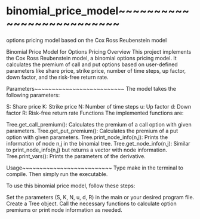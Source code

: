 # binomial_price_model~~~~~~~~~~~~~~~~~~~~~~~~~~
options pricing model based on the Cox Ross Reubenstein model

Binomial Price Model for Options Pricing
Overview
This project implements the Cox Ross Reubenstein model, a binomial options pricing model. It calculates the premium of call and put options based on user-defined parameters like share price, strike price, number of time steps, up factor, down factor, and the risk-free return rate.

Parameters~~~~~~~~~~~~~~~~~~~~~~~~~~
The model takes the following parameters:

S: Share price
K: Strike price
N: Number of time steps
u: Up factor
d: Down factor
R: Risk-free return rate
Functions
The implemented functions are:

Tree.get_call_premium(): Calculates the premium of a call option with given parameters.
Tree.get_put_premium(): Calculates the premium of a put option with given parameters.
Tree.print_node_info(n,j): Prints the information of node n,j in the binomial tree.
Tree.get_node_info(n,j): Similar to print_node_info(n,j) but returns a vector with node information.
Tree.print_vars(): Prints the parameters of the derivative.


Usage~~~~~~~~~~~~~~~~~~~~~~~~~~
Type make in the terminal to compile. Then simply run the executable.

To use this binomial price model, follow these steps:

Set the parameters (S, K, N, u, d, R) in the main or your desired program file.
Create a Tree object.
Call the necessary functions to calculate option premiums or print node information as needed.
